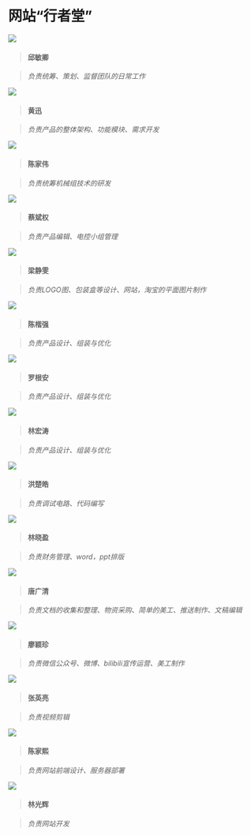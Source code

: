 # **网站“行者堂”**

![](/pho/1.png)

>#### **邱敏卿** ####

>*负责统筹、策划、监督团队的日常工作*

![](/pho/2.png)

>#### **黄迅** ####

>*负责产品的整体架构、功能模块、需求开发*

![](/pho/3.png)

>#### **陈家伟** ####

>*负责统筹机械组技术的研发*

![](/pho/4.png)

>#### **蔡斌权** ####

>*负责产品编辑、电控小组管理*

![](/pho/5.png)

>#### **梁静雯** ####

>*负责LOGO图、包装盒等设计、网站，淘宝的平面图片制作*

![](/pho/6.png)

>#### **陈楷强** ####

>*负责产品设计、组装与优化*

![](/pho/7.png)

>#### **罗根安** ####

>*负责产品设计、组装与优化*

![](/pho/8.png)

>#### **林宏涛** ####

>*负责产品设计、组装与优化*

![](/pho/9.png)

>#### **洪楚皓** ####

>*负责调试电路、代码编写*

![](/pho/10.png)

>#### **林晓盈** ####

>*负责财务管理、word，ppt排版*

![](/pho/11.png)

>#### **唐广清** ####

>*负责文档的收集和整理、物资采购、简单的美工、推送制作、文稿编辑*

![](/pho/12.png)

>#### **廖颖珍** ####

>*负责微信公众号、微博、bilibili宣传运营、美工制作*

![](/pho/13.png)

>#### **张英亮** ####

>*负责视频剪辑*

![](/pho/14.png)

>#### **陈家熙** ####

>*负责网站前端设计、服务器部署*

![](/pho/15.png)

>#### **林光辉** ####

>*负责网站开发*

